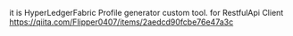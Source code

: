 it is HyperLedgerFabric Profile generator custom tool. for RestfulApi Client  
https://qiita.com/Flipper0407/items/2aedcd90fcbe76e47a3c
